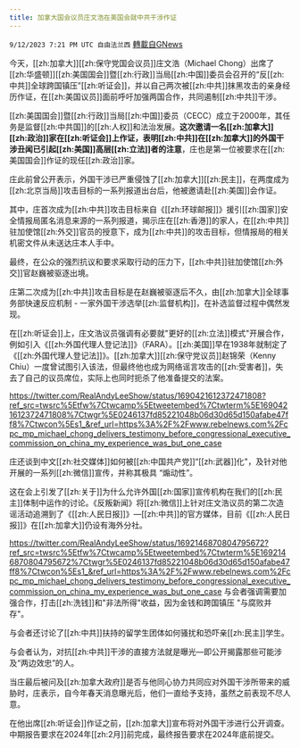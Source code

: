 ```yaml
---
title: 加拿大国会议员庄文浩在美国会就中共干涉作证
---
```

`9/12/2023 7:21 PM UTC 自由法兰西` [轉載自GNews](https://gnews.org/articles/1681741)

今天，[[zh:加拿大]][[zh:保守党国会议员]]庄文浩（Michael Chong）出席了[[zh:华盛顿]][[zh:美国国会]]暨[[zh:行政]]当局[[zh:中国]]委员会召开的“反[[zh:中共]]全球跨国镇压”[[zh:听证会]]，并以自己两次被[[zh:中共]]抹黑攻击的亲身经历作证，在[[zh:美国议员]]面前呼吁加强两国合作，共同遏制[[zh:中共]]干涉。

  

[[zh:美国国会]]暨[[zh:行政]]当局[[zh:中国]]委员（CECC）成立于2000年，其任务是监督[[zh:中共国]]的[[zh:人权]]和法治发展。**这次邀请一名[[zh:加拿大]][[zh:政治]]家在[[zh:听证会]]上作证，表明[[zh:中共]]在[[zh:加拿大]]的外国干涉丑闻已引起[[zh:美国]]高层[[zh:立法]]者的注意**，庄也是第一位被要求在[[zh:美国国会]]作证的现任[[zh:政治]]家。

  

庄此前曾公开表示，外国干涉已严重侵蚀了[[zh:加拿大]][[zh:民主]]，在两度成为[[zh:北京当局]]攻击目标的一系列报道出台后，他被邀请赴[[zh:美国]]会作证。

  

其中，庄首次成为[[zh:中共]]攻击目标来自《[[zh:环球邮报]]》援引[[zh:国家]]安全情报局匿名消息来源的一系列报道，揭示庄在[[zh:香港]]的家人，在[[zh:中共]]驻加使馆[[zh:外交]]官员的授意下，成为[[zh:中共]]的攻击目标，但情报局的相关机密文件从未送达庄本人手中。

  

最终，在公众的强烈抗议和要求采取行动的压力下，[[zh:中共]]驻加使馆[[zh:外交]]官赵巍被驱逐出境。

  

庄第二次成为[[zh:中共]]攻击目标是在赵巍被驱逐后不久，由[[zh:加拿大]]全球事务部快速反应机制 - 一家外国干涉选举[[zh:监督机构]]，在补选监督过程中偶然发现。

  

在[[zh:听证会]]上，庄文浩议员强调有必要就"更好的[[zh:立法]]模式"开展合作，例如引入《[[zh:外国代理人登记法]]》（FARA）。[[zh:美国]]早在1938年就制定了《[[zh:外国代理人登记法]]》。[[zh:加拿大]][[zh:保守党议员]]赵锦荣（Kenny Chiu）一度曾试图引入该法，但最终他也成为网络谣言攻击的[[zh:受害者]]，失去了自己的议员席位，实际上也同时扼杀了他准备提交的法案。

  https://twitter.com/RealAndyLeeShow/status/1690421612372471808?ref_src=twsrc%5Etfw%7Ctwcamp%5Etweetembed%7Ctwterm%5E1690421612372471808%7Ctwgr%5E0246137fd85221048b06d30d65d150afabe47ff8%7Ctwcon%5Es1_&ref_url=https%3A%2F%2Fwww.rebelnews.com%2Fcpc_mp_michael_chong_delivers_testimony_before_congressional_executive_commission_on_china_my_experience_was_but_one_case

庄还谈到中文[[zh:社交媒体]]如何被[[zh:中国共产党]]“[[zh:武器]]化"，及针对他开展的一系列[[zh:微信]]宣传，并称其极具 “煽动性”。


这在会上引发了[[zh:关于]]为什么允许外国[[zh:国家]]宣传机构在我们的[[zh:民主]]体制中运作的讨论。《反叛新闻》将[[zh:微信]]上针对庄文浩议员的第二次造谣活动追溯到了《[[zh:人民日报]]》—[[zh:中共]]的官方媒体，目前《[[zh:人民日报]]》在[[zh:加拿大]]仍设有海外分社。

  https://twitter.com/RealAndyLeeShow/status/1692146870804795672?ref_src=twsrc%5Etfw%7Ctwcamp%5Etweetembed%7Ctwterm%5E1692146870804795672%7Ctwgr%5E0246137fd85221048b06d30d65d150afabe47ff8%7Ctwcon%5Es1_&ref_url=https%3A%2F%2Fwww.rebelnews.com%2Fcpc_mp_michael_chong_delivers_testimony_before_congressional_executive_commission_on_china_my_experience_was_but_one_case
与会者强调需要加强合作，打击[[zh:洗钱]]和"非法所得"收益，因为金钱和跨国镇压 "与腐败并存"。

  

与会者还讨论了[[zh:中共]]扶持的留学生团体如何骚扰和恐吓亲[[zh:民主]]学生。

  

与会者认为，对抗[[zh:中共]]干涉的直接方法就是曝光—即公开揭露那些可能涉及“两边效忠”的人。

  

当庄最后被问及[[zh:加拿大政府]]是否与他同心协力共同应对外国干涉所带来的威胁时，庄表示，自今年春天消息曝光后，他们一直给予支持，虽然之前表现不尽人意。

  

在他出席[[zh:听证会]]作证之前，[[zh:加拿大]]宣布将对外国干涉进行公开调查。中期报告要求在2024年[[zh:2月]]前完成，最终报告要求在2024年底前提交。
